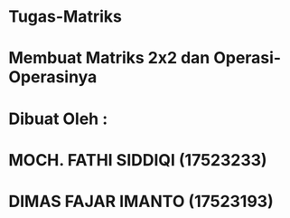 # Tugas-Matriks
# Membuat Matriks 2x2 dan Operasi-Operasinya
# Dibuat Oleh :
# MOCH. FATHI SIDDIQI (17523233)
# DIMAS FAJAR IMANTO (17523193)
